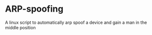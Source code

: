 # ARP-spoofing
A linux script to automatically arp spoof a device and gain a man in the middle position
